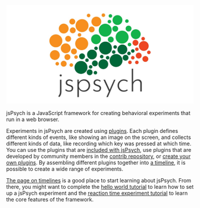 #

![jsPsych](img/jspsych-logo.jpg)

jsPsych is a JavaScript framework for creating behavioral experiments that run in a web browser. 

Experiments in jsPsych are created using [plugins](overview/plugins). 
Each plugin defines different kinds of events, like showing an image on the screen, and collects different kinds of data, like recording which key was pressed at which time. 
You can use the plugins that are [included with jsPsych](plugins/list-of-plugins), use plugins that are developed by community members in the [contrib repository](https://github.com/jspsych/jspsych-contrib), or [create your own plugins](developers/plugin-development/).
By assembling different plugins together into [a timeline](overview/timeline), it is possible to create a wide range of experiments. 

[The page on timelines](overview/timeline.md) is a good place to start learning about jsPsych. 
From there, you might want to complete the [hello world tutorial](tutorials/hello-world.md) to learn how to set up a jsPsych experiment and the [reaction time experiment tutorial](tutorials/rt-task.md) to learn the core features of the framework.
